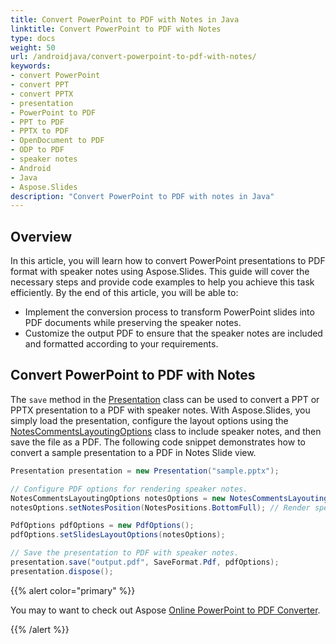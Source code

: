 ```yaml
---
title: Convert PowerPoint to PDF with Notes in Java
linktitle: Convert PowerPoint to PDF with Notes
type: docs
weight: 50
url: /androidjava/convert-powerpoint-to-pdf-with-notes/
keywords:
- convert PowerPoint
- convert PPT
- convert PPTX
- presentation
- PowerPoint to PDF
- PPT to PDF
- PPTX to PDF
- OpenDocument to PDF
- ODP to PDF
- speaker notes
- Android
- Java
- Aspose.Slides
description: "Convert PowerPoint to PDF with notes in Java"
---
```


## **Overview**

In this article, you will learn how to convert PowerPoint presentations to PDF format with speaker notes using Aspose.Slides. This guide will cover the necessary steps and provide code examples to help you achieve this task efficiently. By the end of this article, you will be able to:

- Implement the conversion process to transform PowerPoint slides into PDF documents while preserving the speaker notes.
- Customize the output PDF to ensure that the speaker notes are included and formatted according to your requirements.

## **Convert PowerPoint to PDF with Notes**

The `save` method in the [Presentation](https://reference.aspose.com/slides/androidjava/com.aspose.slides/presentation/) class can be used to convert a PPT or PPTX presentation to a PDF with speaker notes. With Aspose.Slides, you simply load the presentation, configure the layout options using the [NotesCommentsLayoutingOptions](https://reference.aspose.com/slides/androidjava/com.aspose.slides/notescommentslayoutingoptions/) class to include speaker notes, and then save the file as a PDF. The following code snippet demonstrates how to convert a sample presentation to a PDF in Notes Slide view.

```java
Presentation presentation = new Presentation("sample.pptx");

// Configure PDF options for rendering speaker notes.
NotesCommentsLayoutingOptions notesOptions = new NotesCommentsLayoutingOptions();
notesOptions.setNotesPosition(NotesPositions.BottomFull); // Render speaker notes below the slide.

PdfOptions pdfOptions = new PdfOptions();
pdfOptions.setSlidesLayoutOptions(notesOptions);

// Save the presentation to PDF with speaker notes.
presentation.save("output.pdf", SaveFormat.Pdf, pdfOptions);
presentation.dispose();
```

{{% alert color="primary" %}} 

You may to want to check out Aspose [Online PowerPoint to PDF Converter](https://products.aspose.app/slides/conversion). 

{{% /alert %}} 
